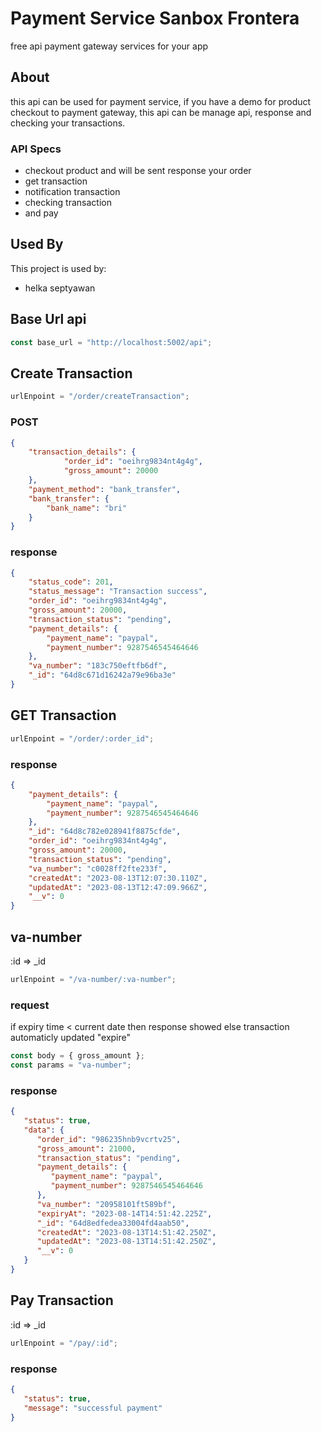 # Payment Service Sanbox Frontera

free api payment gateway services for your app

## About

this api can be used for payment service, if you have a demo for product checkout to payment gateway, this api can be manage api, response and checking your transactions.

### API Specs

-  checkout product and will be sent response your order
-  get transaction
-  notification transaction
-  checking transaction
-  and pay

## Used By

This project is used by:

-  helka septyawan

## Base Url api

```javascript
const base_url = "http://localhost:5002/api";
```

## Create Transaction

```javascript
urlEnpoint = "/order/createTransaction";
```

### POST

```JSON
{
    "transaction_details": {
            "order_id": "oeihrg9834nt4g4g",
            "gross_amount": 20000
    },
    "payment_method": "bank_transfer",
    "bank_transfer": {
        "bank_name": "bri"
    }
}
```

### response

```JSON
{
    "status_code": 201,
    "status_message": "Transaction success",
    "order_id": "oeihrg9834nt4g4g",
    "gross_amount": 20000,
    "transaction_status": "pending",
    "payment_details": {
        "payment_name": "paypal",
        "payment_number": 9287546545464646
    },
    "va_number": "183c750eftfb6df",
    "_id": "64d8c671d16242a79e96ba3e"
}
```

## GET Transaction

```javascript
urlEnpoint = "/order/:order_id";
```

### response

```JSON
{
    "payment_details": {
        "payment_name": "paypal",
        "payment_number": 9287546545464646
    },
    "_id": "64d8c782e028941f8875cfde",
    "order_id": "oeihrg9834nt4g4g",
    "gross_amount": 20000,
    "transaction_status": "pending",
    "va_number": "c0028ff2fte233f",
    "createdAt": "2023-08-13T12:07:30.110Z",
    "updatedAt": "2023-08-13T12:47:09.966Z",
    "__v": 0
}
```

## va-number

:id => \_id

```javascript
urlEnpoint = "/va-number/:va-number";
```

### request

if expiry time < current date then response showed
else transaction automaticly updated "expire"

```javascript
const body = { gross_amount };
const params = "va-number";
```

### response

```json
{
   "status": true,
   "data": {
      "order_id": "986235hnb9vcrtv25",
      "gross_amount": 21000,
      "transaction_status": "pending",
      "payment_details": {
         "payment_name": "paypal",
         "payment_number": 9287546545464646
      },
      "va_number": "20958101ft589bf",
      "expiryAt": "2023-08-14T14:51:42.225Z",
      "_id": "64d8edfedea33004fd4aab50",
      "createdAt": "2023-08-13T14:51:42.250Z",
      "updatedAt": "2023-08-13T14:51:42.250Z",
      "__v": 0
   }
}
```

## Pay Transaction

:id => \_id

```javascript
urlEnpoint = "/pay/:id";
```

### response

```json
{
   "status": true,
   "message": "successful payment"
}
```
